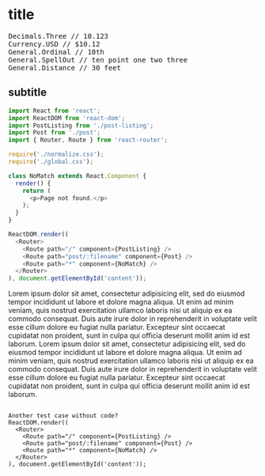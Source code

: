 # title

<pre>
Decimals.Three // 10.123
Currency.USD // $10.12
General.Ordinal // 10th
General.SpellOut // ten point one two three
General.Distance // 30 feet
</pre>

## subtitle

```JavaScript
import React from 'react';
import ReactDOM from 'react-dom';
import PostListing from './post-listing';
import Post from './post';
import { Router, Route } from 'react-router';

require('./normalize.css');
require('./global.css');

class NoMatch extends React.Component {
  render() {
    return (
      <p>Page not found.</p>
    );
  }
}

ReactDOM.render((
  <Router>
    <Route path="/" component={PostListing} />
    <Route path="post/:filename" component={Post} />
    <Route path="*" component={NoMatch} />
  </Router>
), document.getElementById('content'));
```


Lorem ipsum dolor sit amet, consectetur adipisicing elit, sed do eiusmod
tempor incididunt ut labore et dolore magna aliqua. Ut enim ad minim veniam,
quis nostrud exercitation ullamco laboris nisi ut aliquip ex ea commodo
consequat. Duis aute irure dolor in reprehenderit in voluptate velit esse
cillum dolore eu fugiat nulla pariatur. Excepteur sint occaecat cupidatat non
proident, sunt in culpa qui officia deserunt mollit anim id est laborum.
Lorem ipsum dolor sit amet, consectetur adipisicing elit, sed do eiusmod
tempor incididunt ut labore et dolore magna aliqua. Ut enim ad minim veniam,
quis nostrud exercitation ullamco laboris nisi ut aliquip ex ea commodo
consequat. Duis aute irure dolor in reprehenderit in voluptate velit esse
cillum dolore eu fugiat nulla pariatur. Excepteur sint occaecat cupidatat non
proident, sunt in culpa qui officia deserunt mollit anim id est laborum.

```

Another test case without code?
ReactDOM.render((
  <Router>
    <Route path="/" component={PostListing} />
    <Route path="post/:filename" component={Post} />
    <Route path="*" component={NoMatch} />
  </Router>
), document.getElementById('content'));
```

